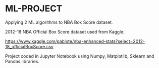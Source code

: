 # ML-PROJECT
Applying 2 ML algorithms to NBA Box Score dataset.

2012-18 NBA Official Box Score dataset used from Kaggle.

https://www.kaggle.com/pablote/nba-enhanced-stats?select=2012-18_officialBoxScore.csv

Project coded in Jupyter Notebook using Numpy, Matplotlib, Sklearn and Pandas libraries.
